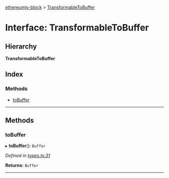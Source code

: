 [ethereumjs-block](../README.md) > [TransformableToBuffer](../interfaces/transformabletobuffer.md)

# Interface: TransformableToBuffer

## Hierarchy

**TransformableToBuffer**

## Index

### Methods

- [toBuffer](transformabletobuffer.md#tobuffer)

---

## Methods

<a id="tobuffer"></a>

### toBuffer

▸ **toBuffer**(): `Buffer`

_Defined in [types.ts:31](https://github.com/ethereumjs/ethereumjs-vm/blob/7d27b6f/packages/block/src/types.ts#L31)_

**Returns:** `Buffer`

---

